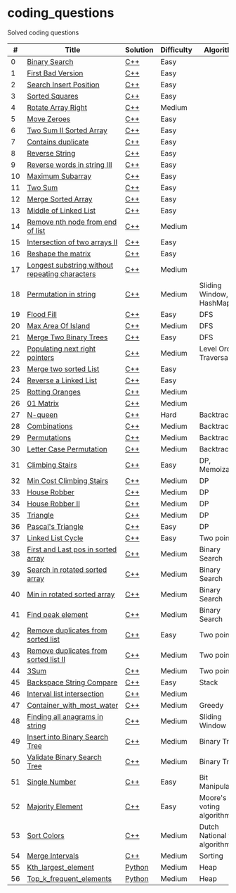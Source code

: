 # coding_questions
Solved coding questions

| # | Title | Solution | Difficulty | Algorithm |
|--| ----- | -------- | ---------- | --------- |
|0|[Binary Search](https://leetcode.com/problems/binary-search/) | [C++](./LeetCode/0.Binary_Search)|Easy|
|1|[First Bad Version](https://leetcode.com/problems/first-bad-version/) | [C++](./LeetCode/1.first_Bad_Version)|Easy|
|2|[Search Insert Position](https://leetcode.com/problems/search-insert-position) | [C++](./LeetCode/2.Search_insert_position)|Easy|
|3|[Sorted Squares](https://leetcode.com/problems/squares-of-a-sorted-array) | [C++](./LeetCode/3.Sorted_squares)|Easy|
|4|[Rotate Array Right](https://leetcode.com/problems/rotate-array/) | [C++](./LeetCode/4.Rotate_Array_Right)|Medium|
|5|[Move Zeroes](https://leetcode.com/problems/move-zeroes/) | [C++](./LeetCode/5.Move_zeroes)|Easy|
|6|[Two Sum II Sorted Array](https://leetcode.com/problems/two-sum-ii-input-array-is-sorted/) | [C++](./LeetCode/6.Two_Sum_II_sorted_array)|Easy|
|7|[Contains duplicate](https://leetcode.com/problems/contains-duplicate/) | [C++](./LeetCode/7.Contains_duplicate)|Easy|
|8|[Reverse String](https://leetcode.com/problems/reverse-string) | [C++](./LeetCode/8.Reverse_string)|Easy|
|9|[Reverse words in string III](https://leetcode.com/problems/reverse-words-in-a-string-iii/) | [C++](./LeetCode/9.Reverse_words_in_string_III)|Easy|
|10|[Maximum Subarray](https://leetcode.com/problems/maximum-subarray) | [C++](./LeetCode/10.Maximum_subarray)|Easy|
|11|[Two Sum](https://leetcode.com/problems/two-sum/) | [C++](./LeetCode/11.Two_sum)|Easy|
|12|[Merge Sorted Array](https://leetcode.com/problems/merge-sorted-array/) | [C++](./LeetCode/12.Merge_sorted_array)|Easy|
|13|[Middle of Linked List](https://leetcode.com/problems/middle-of-the-linked-list/) | [C++](./LeetCode/13.Middle_of_Linked_List)|Easy|
|14|[Remove nth node from end of list](https://leetcode.com/problems/remove-nth-node-from-end-of-list/) | [C++](./LeetCode/14.Remove_nth_node_from_end_of_list)|Medium|
|15|[Intersection of two arrays II](https://leetcode.com/problems/intersection-of-two-arrays-ii/) | [C++](./LeetCode/15.Intersection_of_two_arrays_II)|Easy|
|16|[Reshape the matrix](https://leetcode.com/problems/reshape-the-matrix/) | [C++](./LeetCode/16.Reshape_the_matrix)|Easy|
|17|[Longest substring without repeating characters](https://leetcode.com/problems/longest-substring-without-repeating-characters/) | [C++](./LeetCode/17.Longest_substring_without_repeating_characters)|Medium|
|18|[Permutation in string](https://leetcode.com/problems/permutation-in-string/) | [C++](./LeetCode/18.Permutation_in_string)|Medium|Sliding Window, HashMap|
|19|[Flood Fill](https://leetcode.com/problems/flood-fill/) | [C++](./LeetCode/19.Flood_fill)|Easy|DFS|
|20|[Max Area Of Island](https://leetcode.com/problems/max-area-of-island/) | [C++](./LeetCode/20.Max_area_of_island)|Medium|DFS|
|21|[Merge Two Binary Trees](https://leetcode.com/problems/merge-two-binary-trees/) | [C++](./LeetCode/21.Merge_two_binary_trees)|Easy|DFS|
|22|[Populating next right pointers](https://leetcode.com/problems/populating-next-right-pointers-in-each-node/) | [C++](./LeetCode/22.Populating_next_right_pointers)|Medium|Level Order Traversal|
|23|[Merge two sorted List](https://leetcode.com/problems/merge-two-sorted-lists/) | [C++](./LeetCode/23.Merge_two_sorted_LL)|Easy|
|24|[Reverse a Linked List](https://leetcode.com/problems/reverse-linked-list/) | [C++](./LeetCode/24.Reverse_a_LL)|Easy|
|25|[Rotting Oranges](https://leetcode.com/problems/rotting-oranges/) | [C++](./LeetCode/25.Rotting_oranges)|Medium|
|26|[01 Matrix](https://leetcode.com/problems/01-matrix/) | [C++](./LeetCode/26.01_matrix)|Medium|
|27|[N-queen](https://leetcode.com/problems/n-queens/) | [C++](./LeetCode/27.N-queen)|Hard|Backtracking|
|28|[Combinations](https://leetcode.com/problems/combinations/) | [C++](./LeetCode/28.Combinations)|Medium|Backtracking|
|29|[Permutations](https://leetcode.com/problems/permutations/) | [C++](./LeetCode/29.Permutations)|Medium|Backtracking|
|30|[Letter Case Permutation](https://leetcode.com/problems/letter-case-permutation/) | [C++](./LeetCode/30.Letter_case_permutation)|Medium|Backtracking|
|31|[Climbing Stairs](https://leetcode.com/problems/climbing-stairs/) | [C++](./LeetCode/31.Climbing_stairs)|Easy|DP, Memoization|
|32|[Min Cost Climbing Stairs](https://leetcode.com/problems/min-cost-climbing-stairs/) | [C++](./LeetCode/32.Min_cost_climbing_stairs)|Medium|DP|
|33|[House Robber](https://leetcode.com/problems/house-robber/) | [C++](./LeetCode/33.House_robber)|Medium|DP|
|34|[House Robber II](https://leetcode.com/problems/house-robber-ii/) | [C++](./LeetCode/34.House_robber_II)|Medium|DP|
|35|[Triangle](https://leetcode.com/problems/triangle/) | [C++](./LeetCode/35.Triangle)|Medium|DP|
|36|[Pascal's Triangle](https://leetcode.com/problems/pascals-triangle/) | [C++](./LeetCode/36.Pascal's_triangle)|Easy|DP|
|37|[Linked List Cycle](https://leetcode.com/problems/linked-list-cycle/) | [C++](./LeetCode/37.Linked_list_cycle)|Easy|Two pointer|
|38|[First and Last pos in sorted array](https://leetcode.com/problems/find-first-and-last-position-of-element-in-sorted-array/) | [C++](./LeetCode/38.First_and_last_pos_sorted_array)|Medium|Binary Search|
|39|[Search in rotated sorted array](https://leetcode.com/problems/search-in-rotated-sorted-array/) | [C++](./LeetCode/39.Search_in_rotated_sorted_array)|Medium|Binary Search|
|40|[Min in rotated sorted array](https://leetcode.com/problems/find-minimum-in-rotated-sorted-array/) | [C++](./LeetCode/40.Min_in_rotated_sorted_array)|Medium|Binary Search|
|41|[Find peak element](https://leetcode.com/problems/find-peak-element/) | [C++](./LeetCode/41.Find_peak_element)|Medium|Binary Search|
|42|[Remove duplicates from sorted list](https://leetcode.com/problems/remove-duplicates-from-sorted-list/) | [C++](./LeetCode/42.Remove_duplicates_from_sorted_list)|Easy|Two pointers|
|43|[Remove duplicates from sorted list II](https://leetcode.com/problems/remove-duplicates-from-sorted-list-ii/) | [C++](./LeetCode/43.Remove_duplicates_from_sorted_list_II)|Medium|Two pointers|
|44|[3Sum](https://leetcode.com/problems/3sum/) | [C++](./LeetCode/44.3Sum)|Medium|Two pointers|
|45|[Backspace String Compare](https://leetcode.com/problems/backspace-string-compare/) | [C++](./LeetCode/45.Backspace_string_compare)|Easy|Stack|
|46|[Interval list intersection](https://leetcode.com/problems/interval-list-intersections/) | [C++](./LeetCode/46.Interval_list_intersection)|Medium||
|47|[Container_with_most_water](https://leetcode.com/problems/container-with-most-water/) | [C++](./LeetCode/47.Container_with_most_water)|Medium|Greedy|
|48|[Finding all anagrams in string](https://leetcode.com/problems/find-all-anagrams-in-a-string/) | [C++](./LeetCode/48.Finding_all_anagrams_in_string)|Medium|Sliding Window|
|49|[Insert into Binary Search Tree](https://leetcode.com/problems/insert-into-a-binary-search-tree/) | [C++](./LeetCode/49.Insert_into_binary_search_tree)|Medium|Binary Tree|
|50|[Validate Binary Search Tree](https://leetcode.com/problems/validate-binary-search-tree/) | [C++](./LeetCode/50.Validate_binary_search_tree)|Medium|Binary Tree|
|51|[Single Number](https://leetcode.com/problems/single-number/) | [C++](./LeetCode/51.Single_number)|Easy|Bit Manipulation|
|52|[Majority Element](https://leetcode.com/problems/majority-element/) | [C++](./LeetCode/52.Majority_element)|Easy|Moore's voting algorithm|
|53|[Sort Colors](https://leetcode.com/problems/sort-colors/) | [C++](./LeetCode/53.Sort_colors)|Medium|Dutch National flag algorithm|
|54|[Merge Intervals](https://leetcode.com/problems/merge-intervals/) | [C++](./LeetCode/54.Merge_intervals)|Medium|Sorting|
|55|[Kth_largest_element](https://leetcode.com/problems/kth-largest-element-in-an-array/) | [Python](./LeetCode/55.Kth_largest_element)|Medium|Heap|
|56|[Top_k_frequent_elements](https://leetcode.com/problems/top-k-frequent-elements/) | [Python](./LeetCode/56.Top_k_frequent_elements)|Medium|Heap|




